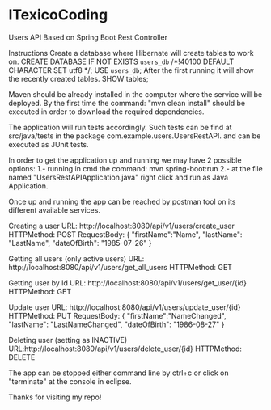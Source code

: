 # ITexicoCoding
Users API Based on Spring Boot Rest Controller

Instructions
Create a database where Hibernate will create tables to work on. 
CREATE DATABASE  IF NOT EXISTS `users_db` /*!40100 DEFAULT CHARACTER SET utf8 */;
USE `users_db`;
After the first running it will show the recently created tables.
SHOW tables; 

Maven should be already installed in the computer where the service will be deployed.
By the first time the command: "mvn clean install" should be executed in order to download the required dependencies.

The application will run tests accordingly.
Such tests can be find at src/java/tests in the package com.example.users.UsersRestAPI. and can be executed as JUnit tests.


In order to get the application up and running we may have 2 possible options:
1.- running in cmd the command: mvn spring-boot:run
2.- at the file named "UsersRestAPIApplication.java" right click and run as Java Application.

Once up and running the app can be reached by postman tool on its different available services.

Creating a user
URL: http://localhost:8080/api/v1/users/create_user
HTTPMethod: POST 
RequestBody:
{
  	"firstName":"Name",
	"lastName": "LastName",
	"dateOfBirth": "1985-07-26"
}

Getting all users (only active users)
URL: http://localhost:8080/api/v1/users/get_all_users
HTTPMethod: GET

Getting user by Id
URL: http://localhost:8080/api/v1/users/get_user/{id}
HTTPMethod: GET

Update user
URL: http://localhost:8080/api/v1/users/update_user/{id}
HTTPMethod: PUT
RequestBody:
{
  	"firstName":"NameChanged",
	"lastName": "LastNameChanged",
	"dateOfBirth": "1986-08-27"
}

Deleting user (setting as INACTIVE)
URL:http://localhost:8080/api/v1/users/delete_user/{id}
HTTPMethod: DELETE

The app can be stopped either command line by ctrl+c or click on "terminate" at the console in eclipse.

Thanks for visiting my repo!
